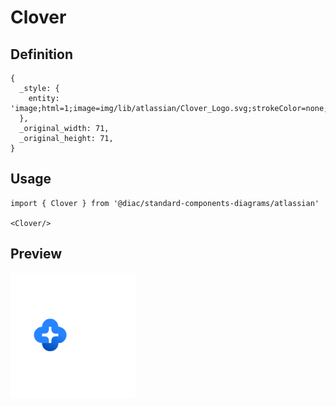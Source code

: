 # Clover

## Definition

```
{
  _style: { 
    entity: 'image;html=1;image=img/lib/atlassian/Clover_Logo.svg;strokeColor=none;',
  },
  _original_width: 71,
  _original_height: 71,
}
```

## Usage

```
import { Clover } from '@diac/standard-components-diagrams/atlassian'

<Clover/>
```

## Preview

<img src="./clover.png" width="200"/>
